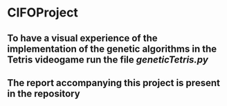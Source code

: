 # CIFOProject

## To have a visual experience of the implementation of the genetic algorithms in the Tetris videogame run the file *geneticTetris.py*

## The report accompanying this project is present in the repository 
